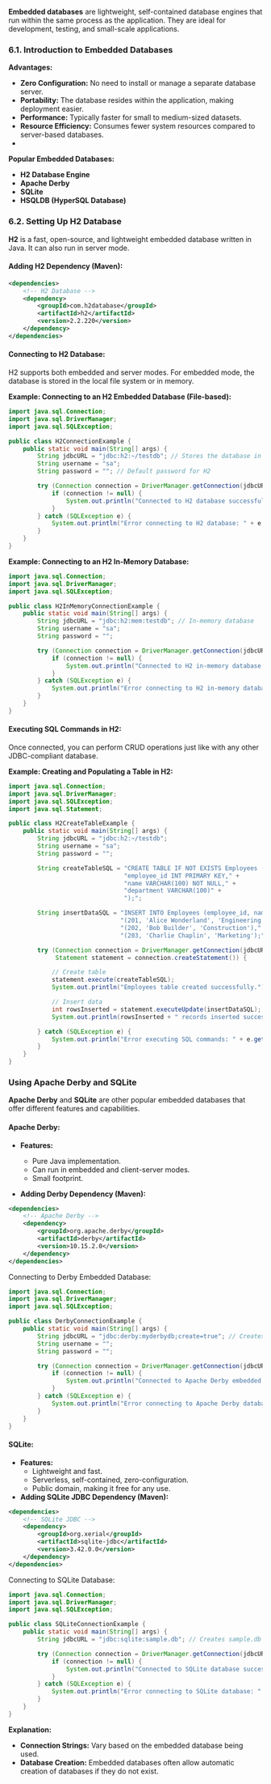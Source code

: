 **Embedded databases** are lightweight, self-contained database engines that run within the same process as the application. They are ideal for development, testing, and small-scale applications.
### 6.1. Introduction to Embedded Databases
**Advantages:**
- **Zero Configuration:** No need to install or manage a separate database server.
- **Portability:** The database resides within the application, making deployment easier.
- **Performance:** Typically faster for small to medium-sized datasets.
- **Resource Efficiency:** Consumes fewer system resources compared to server-based databases.
- 
**Popular Embedded Databases:**
- **H2 Database Engine**
- **Apache Derby**
- **SQLite**
- **HSQLDB (HyperSQL Database)**
### 6.2. Setting Up H2 Database
**H2** is a fast, open-source, and lightweight embedded database written in Java. It can also run in server mode.
#### **Adding H2 Dependency (Maven):**
```xml
<dependencies>
    <!-- H2 Database -->
    <dependency>
        <groupId>com.h2database</groupId>
        <artifactId>h2</artifactId>
        <version>2.2.220</version>
    </dependency>
</dependencies>
```
#### **Connecting to H2 Database:**
H2 supports both embedded and server modes. For embedded mode, the database is stored in the local file system or in memory.

**Example: Connecting to an H2 Embedded Database (File-based):**
```java
import java.sql.Connection;
import java.sql.DriverManager;
import java.sql.SQLException;

public class H2ConnectionExample {
    public static void main(String[] args) {
        String jdbcURL = "jdbc:h2:~/testdb"; // Stores the database in the user's home directory
        String username = "sa";
        String password = ""; // Default password for H2

        try (Connection connection = DriverManager.getConnection(jdbcURL, username, password)) {
            if (connection != null) {
                System.out.println("Connected to H2 database successfully.");
            }
        } catch (SQLException e) {
            System.out.println("Error connecting to H2 database: " + e.getMessage());
        }
    }
}
```
**Example: Connecting to an H2 In-Memory Database:**
```java
import java.sql.Connection;
import java.sql.DriverManager;
import java.sql.SQLException;

public class H2InMemoryConnectionExample {
    public static void main(String[] args) {
        String jdbcURL = "jdbc:h2:mem:testdb"; // In-memory database
        String username = "sa";
        String password = "";

        try (Connection connection = DriverManager.getConnection(jdbcURL, username, password)) {
            if (connection != null) {
                System.out.println("Connected to H2 in-memory database successfully.");
            }
        } catch (SQLException e) {
            System.out.println("Error connecting to H2 in-memory database: " + e.getMessage());
        }
    }
}
```
#### **Executing SQL Commands in H2:**
Once connected, you can perform CRUD operations just like with any other JDBC-compliant database.

**Example: Creating and Populating a Table in H2:**
```java
import java.sql.Connection;
import java.sql.DriverManager;
import java.sql.SQLException;
import java.sql.Statement;

public class H2CreateTableExample {
    public static void main(String[] args) {
        String jdbcURL = "jdbc:h2:~/testdb";
        String username = "sa";
        String password = "";

        String createTableSQL = "CREATE TABLE IF NOT EXISTS Employees (" +
                                "employee_id INT PRIMARY KEY," +
                                "name VARCHAR(100) NOT NULL," +
                                "department VARCHAR(100)" +
                                ");";

        String insertDataSQL = "INSERT INTO Employees (employee_id, name, department) VALUES " +
                               "(201, 'Alice Wonderland', 'Engineering')," +
                               "(202, 'Bob Builder', 'Construction')," +
                               "(203, 'Charlie Chaplin', 'Marketing');";

        try (Connection connection = DriverManager.getConnection(jdbcURL, username, password);
             Statement statement = connection.createStatement()) {

            // Create table
            statement.execute(createTableSQL);
            System.out.println("Employees table created successfully.");

            // Insert data
            int rowsInserted = statement.executeUpdate(insertDataSQL);
            System.out.println(rowsInserted + " records inserted successfully.");

        } catch (SQLException e) {
            System.out.println("Error executing SQL commands: " + e.getMessage());
        }
    }
}
```
### Using Apache Derby and SQLite
**Apache Derby** and **SQLite** are other popular embedded databases that offer different features and capabilities.
#### **Apache Derby:**
- **Features:**
    
    - Pure Java implementation.
    - Can run in embedded and client-server modes.
    - Small footprint.
- **Adding Derby Dependency (Maven):**
```xml
<dependencies>
    <!-- Apache Derby -->
    <dependency>
        <groupId>org.apache.derby</groupId>
        <artifactId>derby</artifactId>
        <version>10.15.2.0</version>
    </dependency>
</dependencies>
```
Connecting to Derby Embedded Database:
```java
import java.sql.Connection;
import java.sql.DriverManager;
import java.sql.SQLException;

public class DerbyConnectionExample {
    public static void main(String[] args) {
        String jdbcURL = "jdbc:derby:myderbydb;create=true"; // Creates database if it doesn't exist
        String username = "";
        String password = "";

        try (Connection connection = DriverManager.getConnection(jdbcURL, username, password)) {
            if (connection != null) {
                System.out.println("Connected to Apache Derby embedded database successfully.");
            }
        } catch (SQLException e) {
            System.out.println("Error connecting to Apache Derby database: " + e.getMessage());
        }
    }
}
```
#### **SQLite:**
- **Features:**
    - Lightweight and fast.
    - Serverless, self-contained, zero-configuration.
    - Public domain, making it free for any use.
- **Adding SQLite JDBC Dependency (Maven):**
```xml
<dependencies>
    <!-- SQLite JDBC -->
    <dependency>
        <groupId>org.xerial</groupId>
        <artifactId>sqlite-jdbc</artifactId>
        <version>3.42.0.0</version>
    </dependency>
</dependencies>
```
Connecting to SQLite Database:
```java
import java.sql.Connection;
import java.sql.DriverManager;
import java.sql.SQLException;

public class SQLiteConnectionExample {
    public static void main(String[] args) {
        String jdbcURL = "jdbc:sqlite:sample.db"; // Creates sample.db if it doesn't exist

        try (Connection connection = DriverManager.getConnection(jdbcURL)) {
            if (connection != null) {
                System.out.println("Connected to SQLite database successfully.");
            }
        } catch (SQLException e) {
            System.out.println("Error connecting to SQLite database: " + e.getMessage());
        }
    }
}
```

**Explanation:**
- **Connection Strings:** Vary based on the embedded database being used.
- **Database Creation:** Embedded databases often allow automatic creation of databases if they do not exist.